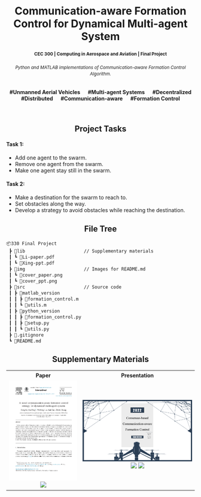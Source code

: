 <h1 align="center">Communication-aware Formation Control for Dynamical Multi-agent System</h1>

<h4 align="center"><small>CEC 300 | Computing in Aerospace and Aviation | Final Project</small></h4>

<h6 align="center"><small>Python and MATLAB implementations of Communication-aware Formation Control Algorithm.</small></h6>

<p align="center"><b>#Unmanned Aerial Vehicles &emsp; #Multi-agent Systems &emsp; #Decentralized<br/>#Distributed &emsp; #Communication-aware &emsp; #Formation Control</b></p>

</br>

<h2 align="center">Project Tasks</h2>

#### Task 1: 
- Add one agent to the swarm.
- Remove one agent from the swarm.
- Make one agent stay still in the swarm.

#### Task 2: 
- Make a destination for the swarm to reach to.
- Set obstacles along the way. 
- Develop a strategy to avoid obstacles while reaching the destination.

<h2 align="center">File Tree</h2>

```text
📦330 Final Project
 ┣ 📂lib                      // Supplementary materials
 ┃ ┗ 📜Li-paper.pdf
 ┃ ┗ 📜Xing-ppt.pdf
 ┣ 📂img                      // Images for README.md
 ┃ ┗ 📜cover_paper.png
 ┃ ┗ 📜cover_ppt.png
 ┣ 📂src                      // Source code
 ┃ ┣ 📂matlab_version
 ┃ ┃ ┣ 📜formation_control.m
 ┃ ┃ ┗ 📜utils.m
 ┃ ┣ 📂python_version
 ┃ ┃ ┣ 📜formation_control.py
 ┃ ┃ ┣ 📜setup.py
 ┃ ┃ ┗ 📜utils.py
 ┣ 📜.gitignore
 ┗ 📜README.md
```

<h2 align="center">Supplementary Materials</h2>

<table>
  <tr>
    <th>Paper</th>
    <th>Presentation</th>
  </tr>
  <tr>
    <td align="center">
          <a href="https://github.com/Sang-Buster/CEC-300-Final/blob/main/lib/Li-paper.pdf"><img src="https://github.com/Sang-Buster/CEC-300-Final/blob/main/img/cover_paper.png?raw=true" /></a>
          <a href="https://github.com/Sang-Buster/CEC-300-Final/blob/main/lib/Li-paper.pdf"><img src="https://img.shields.io/badge/View%20More-282c34?style=for-the-badge&logoColor=white" width="100" /></a>
    </td>
    <td align="center">
          <a href="https://github.com/Sang-Buster/CEC-300-Final/blob/main/lib/Xing-ppt.pdf"><img src="https://github.com/Sang-Buster/CEC-300-Final/blob/main/img/cover_ppt.png?raw=true" /></a>
          <a href="https://github.com/Sang-Buster/CEC-300-Final/blob/main/lib/Xing-ppt.pdf"><img src="https://img.shields.io/badge/View%20Slides-282c34?style=for-the-badge&logoColor=white" /></a>   
          <a href="https://github.com/Sang-Buster/CEC-300-Final/assets/97267956/03072ecc-8218-40d9-a169-90774cb7c2ae"><img src="https://img.shields.io/badge/View%20Simulation%20Video-282c34?style=for-the-badge&logoColor=white" /></a>     
    </td>
  </tr>
</table>
